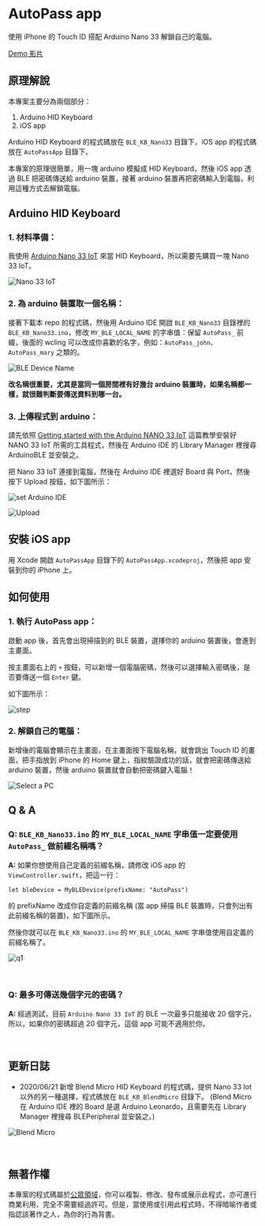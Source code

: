 # AutoPass app

使用 iPhone 的 Touch ID 搭配 Arduino Nano 33 解鎖自己的電腦。

[Demo 影片](https://twitter.com/riddle_ling/status/1272561538843373568?s=20)



## 原理解說

本專案主要分為兩個部分：

1. Arduino HID Keyboard
2. iOS app

Arduino HID Keyboard 的程式碼放在 `BLE_KB_Nano33` 目錄下，iOS app 的程式碼放在 `AutoPassApp` 目錄下。

本專案的原理很簡單，用一塊 arduino 模擬成 HID Keyboard，然後 iOS app 透過 BLE 把密碼傳送給 arduino 裝置，接著 arduino 裝置再把密碼輸入到電腦，利用這種方式去解鎖電腦。



## Arduino HID Keyboard

### 1. 材料準備：

我使用 [Arduino Nano 33 IoT](https://store.arduino.cc/usa/nano-33-iot) 來當 HID Keyboard，所以需要先購買一塊 Nano 33 IoT。

![Nano 33 IoT](imgs/nano_33_iot.jpg)


### 2. 為 arduino 裝置取一個名稱：

接著下載本 repo 的程式碼，然後用 Arduino IDE 開啟 `BLE_KB_Nano33` 目錄裡的 `BLE_KB_Nano33.ino`，修改 `MY_BLE_LOCAL_NAME` 的字串值：保留 `AutoPass_` 前綴，後面的 wcling 可以改成你喜歡的名字，例如：`AutoPass_john`、`AutoPass_mary` 之類的。

![BLE Device Name](imgs/ble_device_name.png)

**改名稱很重要，尤其是當同一個房間裡有好幾台 arduino 裝置時，如果名稱都一樣，就很難判斷要傳送資料到哪一台。**

### 3. 上傳程式到 arduino：

請先依照 [Getting started with the Arduino NANO 33 IoT](https://www.arduino.cc/en/Guide/NANO33IoT) 這篇教學安裝好 NANO 33 IoT 所需的工具程式，然後在 Arduino IDE 的 Library Manager 裡搜尋 ArduinoBLE 並安裝之。

把 Nano 33 IoT 連接到電腦，然後在 Arduino IDE 裡選好 Board 與 Port，然後按下 Upload 按鈕，如下圖所示：

![set Arduino IDE](imgs/arduino_ide_set.png)

![Upload](imgs/arduino_ide_upload.png)



## 安裝 iOS app

用 Xcode 開啟 `AutoPassApp` 目錄下的 `AutoPassApp.xcodeproj`，然後把 app 安裝到你的 iPhone 上。



## 如何使用

### 1. 執行 AutoPass app：

啟動 app 後，首先會出現掃描到的 BLE 裝置，選擇你的 arduino 裝置後，會進到主畫面。

按主畫面右上的 `+` 按鈕，可以新增一個電腦密碼，然後可以選擇輸入密碼後，是否要傳送一個 `Enter` 鍵。

如下圖所示：

![step](imgs/step.png)

### 2. 解鎖自己的電腦：

新增後的電腦會顯示在主畫面，在主畫面按下電腦名稱，就會跳出 Touch ID 的畫面，把手指放到 iPhone 的 Home 鍵上，指紋驗證成功的話，就會把密碼傳送給 arduino 裝置，然後 arduino 裝置就會自動把密碼鍵入電腦！

![Select a PC](imgs/select_pc.jpg)



## Q & A


### Q: `BLE_KB_Nano33.ino` 的 `MY_BLE_LOCAL_NAME` 字串值一定要使用 `AutoPass_` 做前綴名稱嗎？

**A:** 如果你想使用自己定義的前綴名稱，請修改 iOS app 的 `ViewController.swift`，把這一行：

```
let bleDevice = MyBLEDevice(prefixName: "AutoPass")
```

的 prefixName 改成你自定義的前綴名稱 (當 app 掃描 BLE 裝置時，只會列出有此前綴名稱的裝置)，如下圖所示。

然後你就可以在 `BLE_KB_Nano33.ino` 的 `MY_BLE_LOCAL_NAME` 字串值使用自定義的前綴名稱了。

![q1](imgs/prefix_name.png)

<br>


### Q: 最多可傳送幾個字元的密碼？

**A:** 經過測試，目前 `Arduino Nano 33 IoT` 的 BLE 一次最多只能接收 20 個字元，所以，如果你的密碼超過 20 個字元，這個 app 可能不適用於你。

<br>

## 更新日誌

- 2020/06/21 新增 Blend Micro HID Keyboard 的程式碼，提供 Nano 33 Iot 以外的另一種選擇，程式碼放在 `BLE_KB_BlendMicro` 目錄下。 (Blend Micro 在 Arduino IDE 裡的 Board 是選 Arduino Leonardo，且需要先在 Library Manager 裡搜尋 BLEPeripheral 並安裝之。)

![Blend Micro](imgs/blend_micro.jpg)

<br>

## 無著作權

本專案的程式碼屬於[公眾領域](https://en.wikipedia.org/wiki/Public_domain)，你可以複製、修改、發布或展示此程式，亦可進行商業利用，完全不需要經過許可。但是，當使用或引用此程式時，不得暗喻作者或指認該著作之人，為你的行為背書。
